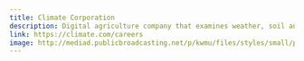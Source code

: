 ```yaml
---
title: Climate Corporation
description: Digital agriculture company that examines weather, soil and field data to help farmers determine potential yield-limiting factors in their fields
link: https://climate.com/careers
image: http://mediad.publicbroadcasting.net/p/kwmu/files/styles/small/public/201608/831climatecorplogo.png
---
```

